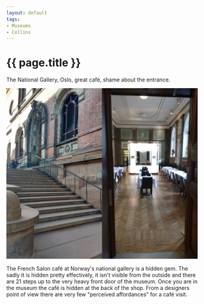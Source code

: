 ```yaml
---
layout: default
tags:
- Museums
- Collins
---
```

# {{ page.title }}

The National Gallery, Oslo, great café, shame about the entrance.

![Maihaugen](/img/NasjonalGallerietOslo.jpg)

The French Salon café at Norway's national gallery is a hidden gem.  The sadly it is hidden pretty effectively, it isn't visible from the outside and there are 21 steps up to the very heavy front door of the museum.  Once you are in the museum the café is hidden at the back of the shop.  From a designers point of view there are very few "perceived affordances" for a café visit.

